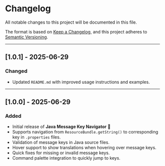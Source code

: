 # Changelog

All notable changes to this project will be documented in this file.

The format is based on [Keep a Changelog](https://keepachangelog.com/en/1.0.0/),
and this project adheres to [Semantic Versioning](https://semver.org/).

---

## [1.0.1] - 2025-06-29

### Changed
- Updated `README.md` with improved usage instructions and examples.

---

## [1.0.0] - 2025-06-29

### Added
- Initial release of **Java Message Key Navigator** 🎉
- Supports navigation from `ResourceBundle.getString()` to corresponding key in `.properties` files.
- Validation of message keys in Java source files.
- Hover support to show translations when hovering over message keys.
- Quick fixes for missing or invalid message keys.
- Command palette integration to quickly jump to keys.
